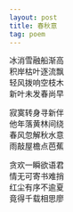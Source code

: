 ```yaml
---
layout: post
title: 春秋意
tag: poem
---
```


冰消雪融船渐高<br />
积岸枯叶逐流飘<br />
轻风拨响空枝木<br />
新叶未发春尚早

寂寞转身寻新伴<br />
他年落黄林间绕<br />
春风忽解秋水意<br />
雨敲屋檐点芭蕉

贪欢一瞬欲语君<br />
情无可寄书难捎<br />
红尘有序不逾夏<br />
竟得千载相思廖